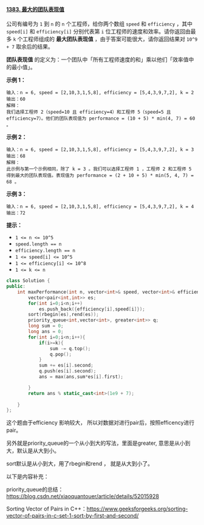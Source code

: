 #### [1383. 最大的团队表现值](https://leetcode-cn.com/problems/maximum-performance-of-a-team/)

公司有编号为 `1` 到 `n` 的 `n` 个工程师，给你两个数组 `speed` 和 `efficiency` ，其中 `speed[i]` 和 `efficiency[i]` 分别代表第 `i` 位工程师的速度和效率。请你返回由最多 `k` 个工程师组成的 **最大团队表现值** ，由于答案可能很大，请你返回结果对 `10^9 + 7` 取余后的结果。

**团队表现值** 的定义为：一个团队中「所有工程师速度的和」乘以他们「效率值中的最小值」。

 

**示例 1：**

```
输入：n = 6, speed = [2,10,3,1,5,8], efficiency = [5,4,3,9,7,2], k = 2
输出：60
解释：
我们选择工程师 2（speed=10 且 efficiency=4）和工程师 5（speed=5 且 efficiency=7）。他们的团队表现值为 performance = (10 + 5) * min(4, 7) = 60 。
```

**示例 2：**

```
输入：n = 6, speed = [2,10,3,1,5,8], efficiency = [5,4,3,9,7,2], k = 3
输出：68
解释：
此示例与第一个示例相同，除了 k = 3 。我们可以选择工程师 1 ，工程师 2 和工程师 5 得到最大的团队表现值。表现值为 performance = (2 + 10 + 5) * min(5, 4, 7) = 68 。
```

**示例 3：**

```
输入：n = 6, speed = [2,10,3,1,5,8], efficiency = [5,4,3,9,7,2], k = 4
输出：72
```

 

**提示：**

- `1 <= n <= 10^5`
- `speed.length == n`
- `efficiency.length == n`
- `1 <= speed[i] <= 10^5`
- `1 <= efficiency[i] <= 10^8`
- `1 <= k <= n`

```cpp
class Solution {
public:
    int maxPerformance(int n, vector<int>& speed, vector<int>& efficiency, int k) {
        vector<pair<int,int>> es;
        for(int i=0;i<n;i++)    
            es.push_back({efficiency[i],speed[i]});
        sort(rbegin(es),rend(es));
        priority_queue<int,vector<int>, greater<int>> q;
        long sum = 0;
        long ans = 0;
        for(int i=0;i<n;i++){
            if(i>=k){
                sum -= q.top();
                q.pop();
            }
            sum += es[i].second;
            q.push(es[i].second);
            ans = max(ans,sum*es[i].first);

        } 
        return ans % static_cast<int>(1e9 + 7);
        
    }
};
```

这个题由于efficiency 影响较大， 所以对数据对进行pair后，按照efficency进行pair。

另外就是priority_queue的一个从小到大的写法，里面是greater<int>, 意思是从小到大，默认是从大到小。

sort默认是从小到大，用了rbegin和rend ， 就是从大到小了。



以下是内容补充：

priority_queue的总结：https://blog.csdn.net/xiaoquantouer/article/details/52015928

Sorting Vector of Pairs in C++：https://www.geeksforgeeks.org/sorting-vector-of-pairs-in-c-set-1-sort-by-first-and-second/